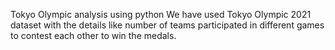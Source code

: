 Tokyo Olympic analysis using python
We have used Tokyo Olympic 2021 dataset with the details like number of teams participated in different games to contest each other to win the medals.

